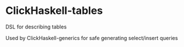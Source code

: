 # ClickHaskell-tables
DSL for describing tables

Used by ClickHaskell-generics for safe generating select/insert queries
